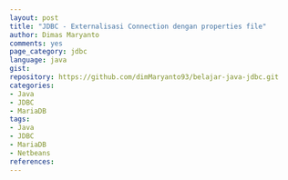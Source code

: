 ```yaml
---
layout: post
title: "JDBC - Externalisasi Connection dengan properties file"
author: Dimas Maryanto
comments: yes
page_category: jdbc
language: java
gist:
repository: https://github.com/dimMaryanto93/belajar-java-jdbc.git
categories:
- Java
- JDBC
- MariaDB
tags:
- Java
- JDBC
- MariaDB
- Netbeans
references:
---
```

